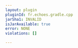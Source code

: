 ```yaml
---
layout: plugin
pluginId: fr.echoes.gradle.cpp
jarSha1: INVALID
isJarAvailable: true
error: NONE
violations: []

---
```

